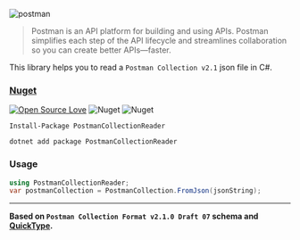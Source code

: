 ![postman](https://user-images.githubusercontent.com/8418700/159980759-b9a94b90-5b9c-4745-878a-b2615ad17eff.png)

> Postman is an API platform for building and using APIs. Postman simplifies each step of the API lifecycle and streamlines collaboration so you can create better APIs—faster.

This library helps you to read a `Postman Collection v2.1` json file in C#.

### [Nuget](https://www.nuget.org/packages/PostmanCollectionReader)

[![Open Source Love](https://badges.frapsoft.com/os/mit/mit.svg?v=102)](https://opensource.org/licenses/MIT)
![Nuget](https://img.shields.io/nuget/v/PostmanCollectionReader)
![Nuget](https://img.shields.io/nuget/dt/PostmanCollectionReader)


```
Install-Package PostmanCollectionReader

dotnet add package PostmanCollectionReader
```

### Usage

```cs
using PostmanCollectionReader;
var postmanCollection = PostmanCollection.FromJson(jsonString);
```

---
**Based on `Postman Collection Format v2.1.0 Draft 07` schema and [QuickType](https://app.quicktype.io/).**
